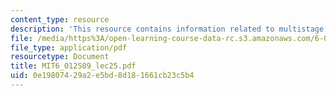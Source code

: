 ```yaml
---
content_type: resource
description: 'This resource contains information related to multistage amplifiers. '
file: /media/https%3A/open-learning-course-data-rc.s3.amazonaws.com/6-012-microelectronic-devices-and-circuits-spring-2009/0e19807429a2e5bd8d181661cb23c5b4_MIT6_012S09_lec25.pdf
file_type: application/pdf
resourcetype: Document
title: MIT6_012S09_lec25.pdf
uid: 0e198074-29a2-e5bd-8d18-1661cb23c5b4
---
```

